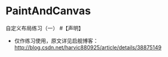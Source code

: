 # PaintAndCanvas
自定义布局练习（一）
#【声明】
- 仅作练习使用，原文详见启舰博客：http://blog.csdn.net/harvic880925/article/details/38875149
